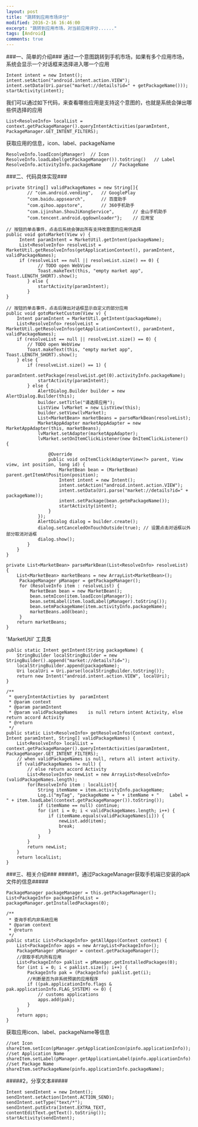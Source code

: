 ```yaml
---
layout: post
title: "跳转到应用市场评分"
modified: 2016-2-16 16:46:00
excerpt: "跳转到应用市场，对当前应用评分......"
tags: [Android]
comments: true
---
```

###一、简单的介绍###
通过一个意图跳转到手机市场，如果有多个应用市场，系统会显示一个对话框来选择进入哪一个应用  

	Intent intent = new Intent();
	intent.setAction("android.intent.action.VIEW");
	intent.setData(Uri.parse("market://details?id=" + getPackageName()));
	startActivity(intent);

我们可以通过如下代码，来查看哪些应用是支持这个意图的，也就是系统会弹出哪些供选择的应用  

	List<ResolveInfo> localList = context.getPackageManager().queryIntentActivities(paramIntent, PackageManager.GET_INTENT_FILTERS);

获取应用的信息，icon、label、packageName  

	ResolveInfo.loadIcon(pManager)	// Icon  
	ResolveInfo.loadLabel(getPackageManager()).toString()	// Label  
	ResolveInfo.activityInfo.packageName	// PackageName  

###二、代码具体实现###

	private String[] validPackageNames = new String[]{
			// "com.android.vending",	// GooglePlay
			"com.baidu.appsearch",		// 百度助手
			"com.qihoo.appstore",		// 360手机助手	
			"com.ijinshan.ShouJiKongService", 		// 金山手机助手
			"com.tencent.android.qqdownloader"};	// 应用宝 
	
	// 按钮的单击事件，点击后系统会弹出所有支持改意图的应用供选择
	public void gotoMarket(View v) {
	     Intent paramIntent = MarketUtil.getIntent(packageName);
	     List<ResolveInfo> resolveList = MarketUtil.getResolveInfos(getApplicationContext(), paramIntent, validPackageNames);
	     if (resolveList == null || resolveList.size() == 0) {
				// TODO open WebView
				Toast.makeText(this, "empty market app", Toast.LENGTH_SHORT).show();
			} else {
				startActivity(paramIntent);
			}
	}
	
	// 按钮的单击事件，点击后弹出对话框显示自定义的部分应用
	public void gotoMarketCustom(View v) {
		Intent paramIntent = MarketUtil.getIntent(packageName);
		List<ResolveInfo> resolveList = MarketUtil.getResolveInfos(getApplicationContext(), paramIntent, validPackageNames);
		if (resolveList == null || resolveList.size() == 0) {
			// TODO open WebView
			Toast.makeText(this, "empty market app", Toast.LENGTH_SHORT).show();
		} else {
			if (resolveList.size() == 1) {
				paramIntent.setPackage(resolveList.get(0).activityInfo.packageName);
				startActivity(paramIntent);
			} else {
				AlertDialog.Builder builder = new AlertDialog.Builder(this);
				builder.setTitle("请选择应用");
				ListView lvMarket = new ListView(this);
				builder.setView(lvMarket);
				List<MarketBean> marketBeans = parseMarkBean(resolveList);
				MarketAppAdapter marketAppAdapter = new MarketAppAdapter(this, marketBeans);
				lvMarket.setAdapter(marketAppAdapter);
				lvMarket.setOnItemClickListener(new OnItemClickListener() {
					
					@Override
					public void onItemClick(AdapterView<?> parent, View view, int position, long id) {
						MarketBean bean = (MarketBean) parent.getItemAtPosition(position);
						Intent intent = new Intent();
						intent.setAction("android.intent.action.VIEW");
						intent.setData(Uri.parse("market://details?id=" + packageName));
						intent.setPackage(bean.getmPackageName());
						startActivity(intent);
					}
				});
				AlertDialog dialog = builder.create();
				dialog.setCanceledOnTouchOutside(true);	// 设置点击对话框以外部分取消对话框
				dialog.show();
			}
		}
	}

	private List<MarketBean> parseMarkBean(List<ResolveInfo> resolveList) {
		List<MarketBean> marketBeans = new ArrayList<MarketBean>();
	     PackageManager pManager = getPackageManager();
	     for (ResolveInfo item : resolveList) {
	    	 MarketBean bean = new MarketBean();
	    	 bean.setmIcon(item.loadIcon(pManager));
	    	 bean.setmLabel(item.loadLabel(pManager).toString());
	    	 bean.setmPackageName(item.activityInfo.packageName);
	    	 marketBeans.add(bean);
	     }
		return marketBeans;
	}

'MarketUtil' 工具类

	public static Intent getIntent(String packageName) {
		StringBuilder localStringBuilder = new StringBuilder().append("market://details?id=");
		localStringBuilder.append(packageName);
		Uri localUri = Uri.parse(localStringBuilder.toString());
		return new Intent("android.intent.action.VIEW", localUri);
	}

	/**
	 * queryIntentActivties by  paramIntent
	 * @param context
	 * @param paramIntent
	 * @param validPackageNames    is null return intent Activity, else return accord Activity
	 * @return
	 */
	public static List<ResolveInfo> getResolveInfos(Context context, Intent paramIntent, String[] validPackageNames) {
		List<ResolveInfo> localList = context.getPackageManager().queryIntentActivities(paramIntent, PackageManager.GET_INTENT_FILTERS);
		// when validPackageNames is null, return all intent activity.
		if (validPackageNames != null) {
			// else return accord Activity
			List<ResolveInfo> newList = new ArrayList<ResolveInfo>(validPackageNames.length);
			for(ResolveInfo item : localList){
				String itemName = item.activityInfo.packageName;
				Log.i("myTag", "packageName = " + itemName + "    Label = " + item.loadLabel(context.getPackageManager()).toString());
				if (itemName == null) continue;
				for (int i = 0; i < validPackageNames.length; i++) {
					if (itemName.equals(validPackageNames[i])) {
						newList.add(item);
						break;
					}
				}
			}
			return newList;
		}
		return localList;
	}


###三、相关介绍###
#####1，通过PackageManager获取手机端已安装的apk文件的信息#####

	PackageManager packageManager = this.getPackageManager();  
	List<PackageInfo> packageInfoList = packageManager.getInstalledPackages(0);  

	/** 
	 * 查询手机内非系统应用 
	 * @param context 
	 * @return 
	 */  
	public static List<PackageInfo> getAllApps(Context context) {  
	    List<PackageInfo> apps = new ArrayList<PackageInfo>();  
	    PackageManager pManager = context.getPackageManager();  
	    //获取手机内所有应用  
	    List<PackageInfo> paklist = pManager.getInstalledPackages(0);  
	    for (int i = 0; i < paklist.size(); i++) {  
	        PackageInfo pak = (PackageInfo) paklist.get(i);  
	        //判断是否为非系统预装的应用程序  
	        if ((pak.applicationInfo.flags & pak.applicationInfo.FLAG_SYSTEM) <= 0) {  
	            // customs applications  
	            apps.add(pak);  
	        }  
	    }  
	    return apps;  
	}  

获取应用icon、label、packageName等信息

	//set Icon  
	shareItem.setIcon(pManager.getApplicationIcon(pinfo.applicationInfo));  
    //set Application Name  
    shareItem.setLabel(pManager.getApplicationLabel(pinfo.applicationInfo).toString());  
    //set Package Name   
    shareItem.setPackageName(pinfo.applicationInfo.packageName);  


#####2，分享文本#####

	Intent sendIntent = new Intent();  
	sendIntent.setAction(Intent.ACTION_SEND);  
	sendIntent.setType("text/*");  
	sendIntent.putExtra(Intent.EXTRA_TEXT, contentEditText.getText().toString());  
	startActivity(sendIntent);  